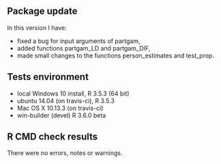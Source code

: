 ## Package update

In this version I have:

* fixed a bug  for input arguments of partgam,
* added functions partgam_LD and partgam_DIF,
* made small changes to the functions person_estimates and test_prop. 


## Tests environment 

* local Windows 10 install, R 3.5.3 (64 bit)
* ubuntu 14.04 (on travis-ci), R 3.5.3
* Mac OS X 10.13.3 (on travis-ci)
* win-builder (devel) R 3.6.0 beta 


## R CMD check results
There were no errors, notes or warnings.



